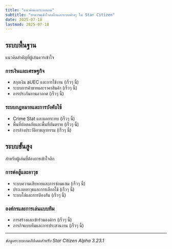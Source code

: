 ```yaml
---
title: "แนวคิดและระบบเกม"
subtitle: "ทำความเข้าใจกลไกและระบบต่างๆ ใน Star Citizen"
date: 2025-07-18
lastmod: 2025-07-18
---
```


## ระบบพื้นฐาน

แนวคิดสำคัญที่ผู้เล่นควรเข้าใจ

### การเงินและเศรษฐกิจ

- สกุลเงิน aUEC และการใช้งาน (เร็วๆ นี้)
- ระบบการค้าขายและราคาสินค้า (เร็วๆ นี้)
- การประกันยานอวกาศ (เร็วๆ นี้)

### ระบบกฎหมายและการบังคับใช้

- Crime Stat และผลกระทบ (เร็วๆ นี้)
- พื้นที่ปลอดภัยและพื้นที่อันตราย (เร็วๆ นี้)
- การล้างประวัติอาชญากรรม (เร็วๆ นี้)

## ระบบขั้นสูง

สำหรับผู้เล่นที่ต้องการเข้าใจลึก

### การต่อสู้และอาวุธ

- ระบบความเสียหายและการซ่อมแซม (เร็วๆ นี้)
- ประเภทอาวุธและการเลือกใช้ (เร็วๆ นี้)
- ระบบโล่และการป้องกัน (เร็วๆ นี้)

### องค์กรและการเล่นแบบทีม

- การสร้างและเข้าร่วมองค์กร (เร็วๆ นี้)
- ภารกิจแบบทีมและการประสานงาน (เร็วๆ นี้)

---

*ข้อมูลระบบเกมอัปเดตสำหรับ Star Citizen Alpha 3.23.1*
